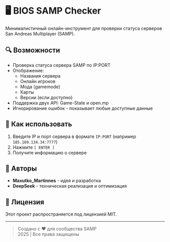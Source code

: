 # 🖥️ BIOS SAMP Checker

Минималистичный онлайн-инструмент для проверки статуса серверов San Andreas Multiplayer (SAMP).


## 🔍 Возможности

- Проверка статуса сервера SAMP по IP:PORT
- Отображение:
  - Названия сервера
  - Онлайн игроков
  - Мода (gamemode)
  - Карты
  - Версии (если доступно)
- Поддержка двух API: Game-State и open.mp
- Игнорирование ошибок - показывает любые доступные данные

## 🚀 Как использовать

1. Введите IP и порт сервера в формате `IP:PORT` (например `185.169.134.34:7777`)
2. Нажмите `[ ENTER ]`
3. Получите информацию о сервере

## 👥 Авторы

- **Maxutko_Martinnes** - идея и разработка
- **DeepSeek** - техническая реализация и оптимизация

## 📜 Лицензия

Этот проект распространяется под лицензией MIT.

---

> Создано с ❤️ для сообщества SAMP  
> 2025 | Все права защищены
